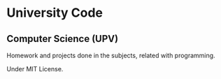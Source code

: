 # University Code	

## Computer Science (UPV)
Homework and projects done in the subjects, related with programming.

Under MIT License.


